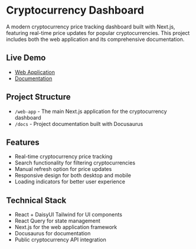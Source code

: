 # Cryptocurrency Dashboard

A modern cryptocurrency price tracking dashboard built with Next.js, featuring real-time price updates for popular cryptocurrencies. This project includes both the web application and its comprehensive documentation.

## Live Demo
- [Web Application](https://bh-crypto-dash.vercel.app/)
- [Documentation](https://docs-bh-crypto-dash.vercel.app/)

## Project Structure

- `/web-app` - The main Next.js application for the cryptocurrency dashboard
- `/docs` - Project documentation built with Docusaurus

## Features

- Real-time cryptocurrency price tracking
- Search functionality for filtering cryptocurrencies
- Manual refresh option for price updates
- Responsive design for both desktop and mobile
- Loading indicators for better user experience

## Technical Stack

- React + DaisyUI Tailwind for UI components
- React Query for state management
- Next.js for the web application framework
- Docusaurus for documentation
- Public cryptocurrency API integration
